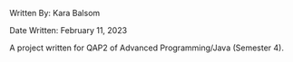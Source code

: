 Written By: Kara Balsom

Date Written: February 11, 2023

A project written for QAP2 of Advanced Programming/Java (Semester 4).

